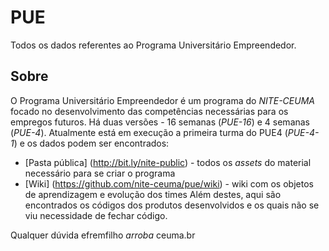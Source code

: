# PUE
Todos os dados referentes ao Programa Universitário Empreendedor.
## Sobre
O Programa Universitário Empreendedor é um programa do *NITE-CEUMA* focado no desenvolvimento das competências necessárias para os empregos futuros. Há duas versões - 16 semanas (*PUE-16*) e 4 semanas (*PUE-4*). Atualmente está em execução a primeira turma do PUE4 (*PUE-4-1*) e os dados podem ser encontrados:
* [Pasta pública] (http://bit.ly/nite-public) - todos os _assets_ do material necessário para se criar o programa
* [Wiki] (https://github.com/nite-ceuma/pue/wiki) - wiki com os objetos de aprendizagem e evolução dos times
Além destes, aqui são encontrados os códigos dos produtos desenvolvidos e os quais não se viu necessidade de fechar código.

Qualquer dúvida efremfilho _arroba_ ceuma.br
